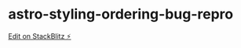 # astro-styling-ordering-bug-repro

[Edit on StackBlitz ⚡️](https://stackblitz.com/edit/github-zjdsjx)
